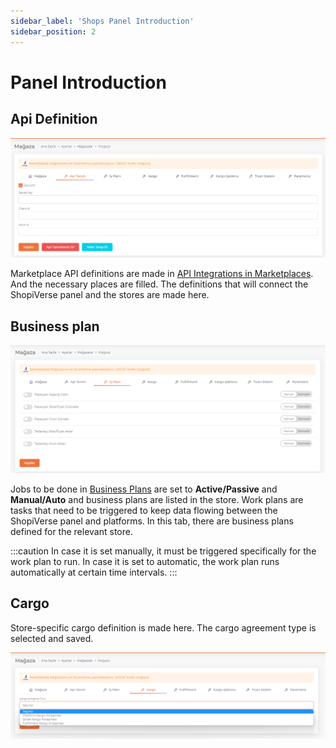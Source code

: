 ```yaml
---
sidebar_label: 'Shops Panel Introduction'
sidebar_position: 2
---
```

# Panel Introduction

## Api Definition

![Api](../img/ShopApi.png)

Marketplace API definitions are made in [API Integrations in Marketplaces](/docs/category/pazaryerleri). And the necessary places are filled. The definitions that will connect the ShopiVerse panel and the stores are made here.

## Business plan

![BusinessPlan](../img/ShopBusinessPlan.png)

Jobs to be done in [Business Plans](/docs/dashboard/dashboard-tutorial/settings/business-plan/) are set to **Active/Passive** and **Manual/Auto** and business plans are listed in the store. Work plans are tasks that need to be triggered to keep data flowing between the ShopiVerse panel and platforms.
In this tab, there are business plans defined for the relevant store.

:::caution
In case it is set manually, it must be triggered specifically for the work plan to run.
In case it is set to automatic, the work plan runs automatically at certain time intervals.
:::

## Cargo

Store-specific cargo definition is made here.
The cargo agreement type is selected and saved.

![Cargo](../img/ShopCargo.png)